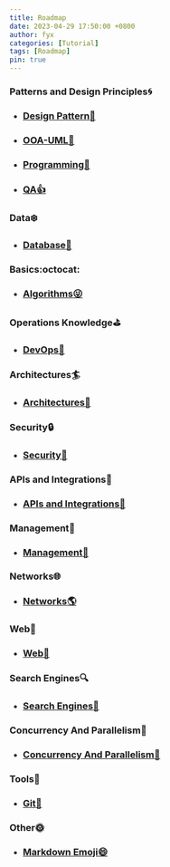 ```yaml
---
title: Roadmap
date: 2023-04-29 17:50:00 +0800
author: fyx
categories: [Tutorial]
tags: [Roadmap]
pin: true
---
```


### Patterns and Design Principles:cyclone:

- ### [Design Pattern:tada:](https://github.com/fanyixuanf/rhca/tree/main/design-pattern)
- ### [OOA-UML🚀️](https://github.com/fanyixuanf/rhca/tree/main/uml)
- ### [Programming👀️](https://github.com/fanyixuanf/rhca/tree/main/programming)
- ### [QA:thumbsup:](https://github.com/fanyixuanf/rhca/tree/main/qa)

### Data:snowflake:

- ### [Database:girl: ](https://github.com/fanyixuanf/rhca/tree/main/database)

### Basics:octocat:

- ### [Algorithms:stuck_out_tongue_winking_eye: ](https://github.com/fanyixuanf/rhca/tree/main/algorithms)

### Operations Knowledge:golf:

- ### [DevOps:revolving_hearts:](https://github.com/fanyixuanf/rhca/tree/main/DevOps)

### Architectures:surfer:

- ### [Architectures:whale:](https://github.com/fanyixuanf/rhca/tree/main/Architectures)

### Security:lock:

- ### [Security:closed_lock_with_key:](https://github.com/fanyixuanf/rhca/tree/main/Security)

### APIs and Integrations:spaghetti:

- ### [APIs and Integrations:maple_leaf:](https://github.com/fanyixuanf/rhca/tree/main/APIS)

### Management:house_with_garden:

- ### [Management:mushroom:](https://github.com/fanyixuanf/rhca/tree/main/Management)

### Networks:globe_with_meridians:

- ### [Networks:earth_americas:](https://github.com/fanyixuanf/rhca/tree/main/Networks)

### Web:crown:

- ### [Web:iphone:](https://github.com/fanyixuanf/rhca/tree/main/web)

### Search Engines:mag:

- ### [Search Engines:satellite:](https://github.com/fanyixuanf/rhca/tree/main/SearchEngines)

### Concurrency And Parallelism:running:
- ### [Concurrency And Parallelism:dancers:](https://github.com/fanyixuanf/rhca/tree/main/ConcurrencyAndParallelism)

### Tools:hammer:

- ### [Git:honeybee:](https://github.com/fanyixuanf/learningGit)

### Other:sun_with_face:

- ### [Markdown Emoji😄](https://github.com/fanyixuanf/rhca/tree/main/markdown)
